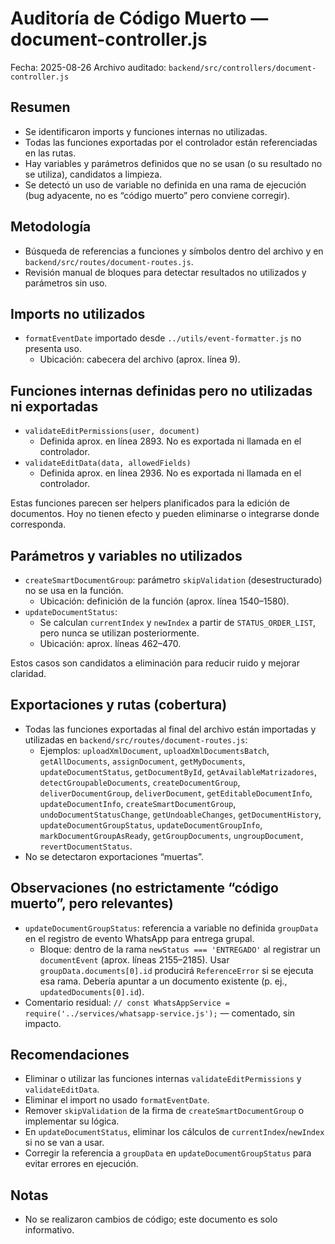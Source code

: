 # Auditoría de Código Muerto — document-controller.js

Fecha: 2025-08-26
Archivo auditado: `backend/src/controllers/document-controller.js`

## Resumen
- Se identificaron imports y funciones internas no utilizadas.
- Todas las funciones exportadas por el controlador están referenciadas en las rutas.
- Hay variables y parámetros definidos que no se usan (o su resultado no se utiliza), candidatos a limpieza.
- Se detectó un uso de variable no definida en una rama de ejecución (bug adyacente, no es “código muerto” pero conviene corregir).

## Metodología
- Búsqueda de referencias a funciones y símbolos dentro del archivo y en `backend/src/routes/document-routes.js`.
- Revisión manual de bloques para detectar resultados no utilizados y parámetros sin uso.

## Imports no utilizados
- `formatEventDate` importado desde `../utils/event-formatter.js` no presenta uso.
  - Ubicación: cabecera del archivo (aprox. línea 9).

## Funciones internas definidas pero no utilizadas ni exportadas
- `validateEditPermissions(user, document)`
  - Definida aprox. en línea 2893. No es exportada ni llamada en el controlador.
- `validateEditData(data, allowedFields)`
  - Definida aprox. en línea 2936. No es exportada ni llamada en el controlador.

Estas funciones parecen ser helpers planificados para la edición de documentos. Hoy no tienen efecto y pueden eliminarse o integrarse donde corresponda.

## Parámetros y variables no utilizados
- `createSmartDocumentGroup`: parámetro `skipValidation` (desestructurado) no se usa en la función.
  - Ubicación: definición de la función (aprox. línea 1540–1580).
- `updateDocumentStatus`:
  - Se calculan `currentIndex` y `newIndex` a partir de `STATUS_ORDER_LIST`, pero nunca se utilizan posteriormente.
  - Ubicación: aprox. líneas 462–470.

Estos casos son candidatos a eliminación para reducir ruido y mejorar claridad.

## Exportaciones y rutas (cobertura)
- Todas las funciones exportadas al final del archivo están importadas y utilizadas en `backend/src/routes/document-routes.js`:
  - Ejemplos: `uploadXmlDocument`, `uploadXmlDocumentsBatch`, `getAllDocuments`, `assignDocument`, `getMyDocuments`, `updateDocumentStatus`, `getDocumentById`, `getAvailableMatrizadores`, `detectGroupableDocuments`, `createDocumentGroup`, `deliverDocumentGroup`, `deliverDocument`, `getEditableDocumentInfo`, `updateDocumentInfo`, `createSmartDocumentGroup`, `undoDocumentStatusChange`, `getUndoableChanges`, `getDocumentHistory`, `updateDocumentGroupStatus`, `updateDocumentGroupInfo`, `markDocumentGroupAsReady`, `getGroupDocuments`, `ungroupDocument`, `revertDocumentStatus`.
- No se detectaron exportaciones “muertas”.

## Observaciones (no estrictamente “código muerto”, pero relevantes)
- `updateDocumentGroupStatus`: referencia a variable no definida `groupData` en el registro de evento WhatsApp para entrega grupal.
  - Bloque: dentro de la rama `newStatus === 'ENTREGADO'` al registrar un `documentEvent` (aprox. líneas 2155–2185). Usar `groupData.documents[0].id` producirá `ReferenceError` si se ejecuta esa rama. Debería apuntar a un documento existente (p. ej., `updatedDocuments[0].id`).
- Comentario residual: `// const WhatsAppService = require('../services/whatsapp-service.js');` — comentado, sin impacto.

## Recomendaciones
- Eliminar o utilizar las funciones internas `validateEditPermissions` y `validateEditData`.
- Eliminar el import no usado `formatEventDate`.
- Remover `skipValidation` de la firma de `createSmartDocumentGroup` o implementar su lógica.
- En `updateDocumentStatus`, eliminar los cálculos de `currentIndex`/`newIndex` si no se van a usar.
- Corregir la referencia a `groupData` en `updateDocumentGroupStatus` para evitar errores en ejecución.

## Notas
- No se realizaron cambios de código; este documento es solo informativo.
